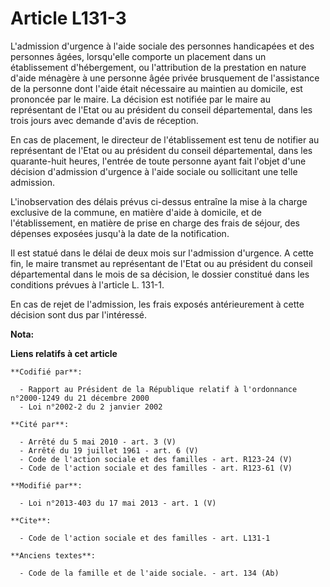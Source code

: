 # Article L131-3

L'admission d'urgence à l'aide sociale des personnes handicapées et des personnes âgées, lorsqu'elle comporte un placement
dans un établissement d'hébergement, ou l'attribution de la prestation en nature d'aide ménagère à une personne âgée privée
brusquement de l'assistance de la personne dont l'aide était nécessaire au maintien au domicile, est prononcée par le maire.
La décision est notifiée par le maire au représentant de l'Etat ou au président du conseil départemental, dans les trois
jours avec demande d'avis de réception. 

En cas de placement, le directeur de l'établissement est tenu de notifier au représentant de l'Etat ou au président du
conseil départemental, dans les quarante-huit heures, l'entrée de toute personne ayant fait l'objet d'une décision
d'admission d'urgence à l'aide sociale ou sollicitant une telle admission. 

L'inobservation des délais prévus ci-dessus entraîne la mise à la charge exclusive de la commune, en matière d'aide à
domicile, et de l'établissement, en matière de prise en charge des frais de séjour, des dépenses exposées jusqu'à la date de
la notification. 

Il est statué dans le délai de deux mois sur l'admission d'urgence. A cette fin, le maire transmet au représentant de l'Etat
ou au président du conseil départemental dans le mois de sa décision, le dossier constitué dans les conditions prévues à
l'article L. 131-1. 

En cas de rejet de l'admission, les frais exposés antérieurement à cette décision sont dus par l'intéressé.

**Nota:**



**Liens relatifs à cet article**

	**Codifié par**:

	  - Rapport au Président de la République relatif à l'ordonnance n°2000-1249 du 21 décembre 2000
	  - Loi n°2002-2 du 2 janvier 2002

	**Cité par**:

	  - Arrêté du 5 mai 2010 - art. 3 (V)
	  - Arrêté du 19 juillet 1961 - art. 6 (V)
	  - Code de l'action sociale et des familles - art. R123-24 (V)
	  - Code de l'action sociale et des familles - art. R123-61 (V)

	**Modifié par**:

	  - Loi n°2013-403 du 17 mai 2013 - art. 1 (V)

	**Cite**:

	  - Code de l'action sociale et des familles - art. L131-1

	**Anciens textes**:

	  - Code de la famille et de l'aide sociale. - art. 134 (Ab)
